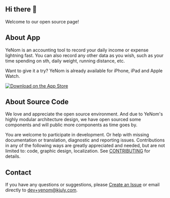 ## Hi there 👋

Welcome to our open source page!

## About App

YeNom is an accounting tool to record your daily income or expense lightning fast. You can also record any other data as you wish, such as your time spending on sth, daily weight, running distance, etc.

Want to give it a try? YeNom is already available for iPhone, iPad and Apple Watch.

[![Download on the App Store](https://raw.githubusercontent.com/YeNomX/YeNomX.github.io/main/_assets/Download_on_the_App_Store_Badge_US-UK_RGB_blk_092917.svg)](https://apps.apple.com/us/app/yenom/id1120637689?platform=iphone)

## About Source Code

We love and appreciate the open source environment. And due to YeNom's highly modular architecture design, we have open sourced some components and will public more components as time goes by.

You are welcome to participate in development. Or help with missing documentation or translation, diagnostic and reporting issues. Contributions in any of the following ways are greatly appreciated and needed, but are not limited to: code, graphic design, localization. See [CONTRIBUTING](https://github.com/YeNomX/.github/blob/main/CONTRIBUTING.md) for details.

## Contact

If you have any questions or suggestions, please [Create an Issue](https://github.com/YeNomX/support/issues/new/choose) or email directly to dev+yenom@kjuly.com.
